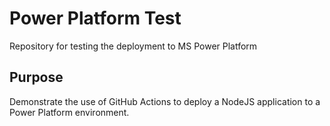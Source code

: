 # Power Platform Test
Repository for testing the deployment to MS Power Platform

## Purpose

Demonstrate the use of GitHub Actions to deploy a NodeJS application to a Power Platform environment.
